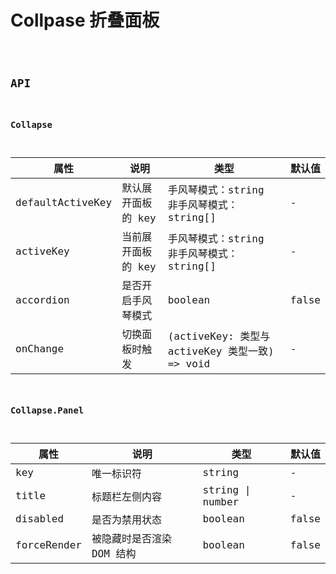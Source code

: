 # Collpase 折叠面板

<code src="./demos/index.tsx" />

## API

### Collapse

| 属性             | 说明               | 类型                                           | 默认值 |
| ---------------- | ------------------ | ---------------------------------------------- | ------ |
| defaultActiveKey | 默认展开面板的 key | 手风琴模式：string <br/>非手风琴模式：string[] | -      |
| activeKey        | 当前展开面板的 key | 手风琴模式：string <br/>非手风琴模式：string[] | -      |
| accordion        | 是否开启手风琴模式 | boolean                                        | false  |
| onChange         | 切换面板时触发     | (activeKey: 类型与 activeKey 类型一致) => void | -      |

### Collapse.Panel

| 属性        | 说明                      | 类型             | 默认值 |
| ----------- | ------------------------- | ---------------- | ------ |
| key         | 唯一标识符                | string           | -      |
| title       | 标题栏左侧内容            | string \| number | -      |
| disabled    | 是否为禁用状态            | boolean          | false  |
| forceRender | 被隐藏时是否渲染 DOM 结构 | boolean          | false  |

